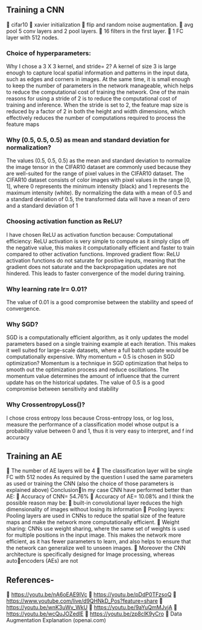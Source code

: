 ## Training a CNN
 cifar10
 xavier initialization
 flip and random noise augmentation.
 avg pool 5 conv layers and 2 pool layers.
 16 filters in the first layer.
 1 FC layer with 512 nodes.
### Choice of hyperparameters:
Why I chose a 3 X 3 kernel, and stride= 2?
A kernel of size 3 is large enough to capture local spatial information and patterns in the input data, such 
as edges and corners in images. At the same time, it is small enough to keep the number of parameters 
in the network manageable, which helps to reduce the computational cost of training the network.
One of the main reasons for using a stride of 2 is to reduce the computational cost of training and 
inference. When the stride is set to 2, the feature map size is reduced by a factor of 2 in both the height 
and width dimensions, which effectively reduces the number of computations required to process the 
feature maps
### Why (0.5, 0.5, 0.5) as mean and standard deviation for normalization?
The values (0.5, 0.5, 0.5) as the mean and standard deviation to normalize the image tensor in the 
CIFAR10 dataset are commonly used because they are well-suited for the range of pixel values in the 
CIFAR10 dataset.
The CIFAR10 dataset consists of color images with pixel values in the range [0, 1], where 0 represents 
the minimum intensity (black) and 1 represents the maximum intensity (white). By normalizing the data 
with a mean of 0.5 and a standard deviation of 0.5, the transformed data will have a mean of zero and a 
standard deviation of 1
### Choosing activation function as ReLU?
I have chosen ReLU as activation function because:
Computational efficiency: ReLU activation is very simple to compute as it simply clips off the negative 
value, this makes it computationally efficient and faster to train compared to other activation functions.
Improved gradient flow: ReLU activation functions do not saturate for positive inputs, meaning that the 
gradient does not saturate and the backpropagation updates are not hindered. This leads to faster 
convergence of the model during training.
### Why learning rate lr= 0.01?
The value of 0.01 is a good compromise between the stability and speed of convergence.
### Why SGD?
SGD is a computationally efficient algorithm, as it only updates the model parameters based on a single 
training example at each iteration. This makes it well suited for large-scale datasets, where a full batch 
update would be computationally expensive.
Why momentum = 0.5 is chosen in SGD optimization?
Momentum is a technique in SGD optimization that helps to smooth out the optimization process and 
reduce oscillations. The momentum value determines the amount of influence that the current update 
has on the historical updates.
The value of 0.5 is a good compromise between sensitivity and stability
### Why CrossentropyLoss()?
I chose cross entropy loss because Cross-entropy loss, or log loss, measure the performance of a 
classification model whose output is a probability value between 0 and 1, thus it is very easy to 
interpret, and f ind accuracy

## Training an AE
 The number of AE layers will be 4 
 The classification layer will be single FC with 512 nodes
As required by the question I used the same parameters as used or training the CNN (also the choice of 
those parameters is explained above)
ConclusionIn my case CNN have performed better than AE:
 Accuracy of CNN= 54.76%
 Accuracy of AE= 10.08%
and I think the possible reason may be:
 built-in convolutional layer reduces the high dimensionality of images without losing its 
information
 Pooling layers: Pooling layers are used in CNNs to reduce the spatial size of the feature maps 
and make the network more computationally efficient.
 Weight sharing: CNNs use weight sharing, where the same set of weights is used for multiple 
positions in the input image. This makes the network more efficient, as it has fewer parameters 
to learn, and also helps to ensure that the network can generalize well to unseen images.
 Moreover the CNN architecture is specifically designed for Image processing, whereas autoencoders (AEs) are not
## References-
 https://youtu.be/nA6oEAE9IVc
 https://youtu.be/pDdP0TFzsoQ
 https://www.youtube.com/live/d9QHNkD_Pos?feature=share
 https://youtu.be/wnK3uWv_WkU
 https://youtu.be/9aYuQmMJvjA
 https://youtu.be/wcQuJOZedlE
 https://youtu.be/zp8clK9yCro
 Data Augmentation Explanation (openai.com)
